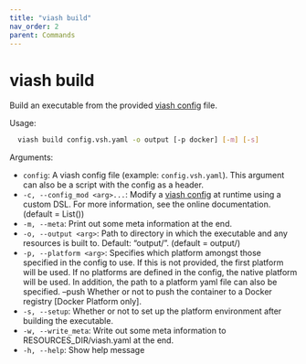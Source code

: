 ```yaml
---
title: "viash build"
nav_order: 2
parent: Commands
---
```


# viash build

Build an executable from the provided [viash config](/config) file.

Usage:

``` bash
  viash build config.vsh.yaml -o output [-p docker] [-m] [-s]
```

Arguments:

  - `config`: A viash config file (example: `config.vsh.yaml`). This
    argument can also be a script with the config as a header.
  - `-c, --config_mod <arg>...`: Modify a [viash config](/config) at
    runtime using a custom DSL. For more information, see the online
    documentation. (default = List())
  - `-m, --meta`: Print out some meta information at the end.
  - `-o, --output <arg>`: Path to directory in which the executable and
    any resources is built to. Default: “output/”. (default = output/)
  - `-p, --platform <arg>`: Specifies which platform amongst those
    specified in the config to use. If this is not provided, the first
    platform will be used. If no platforms are defined in the config,
    the native platform will be used. In addition, the path to a
    platform yaml file can also be specified. –push Whether or not to
    push the container to a Docker registry \[Docker Platform only\].
  - `-s, --setup`: Whether or not to set up the platform environment
    after building the executable.
  - `-w, --write_meta`: Write out some meta information to
    RESOURCES\_DIR/viash.yaml at the end.
  - `-h, --help`: Show help message
